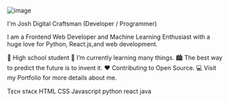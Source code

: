 ![image](https://www.google.com/url?sa=i&url=https%3A%2F%2Fwww.linkedin.com%2Fpulse%2Fintro-coding-its-so-scary-june-jeng&psig=AOvVaw241z8FE7rlfeOVdUxG1xm9&ust=1737570389627000&source=images&cd=vfe&opi=89978449&ved=0CBMQjRxqFwoTCKj2y6C4h4sDFQAAAAAdAAAAABAE)

I'm Josh
Digital Craftsman (Developer / Programmer)

I am a Frontend Web Developer and Machine Learning Enthusiast with a huge love for Python, React.js,and web development.

💼 High school student 
🌱 I’m currently learning many things.
🏙 The best way to predict the future is to invent it.
❤ Contributing to Open Source.
💻 Visit my Portfolio for more details about me.

Tᴇᴄʜ sᴛᴀᴄᴋ
HTML
CSS
Javascript
python 
react 
java 


